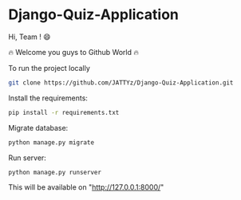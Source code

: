 # Django-Quiz-Application

Hi, Team ! 😄 

🔥 Welcome you guys to Github World 🔥

To run the project locally

```bash
git clone https://github.com/JATTYz/Django-Quiz-Application.git
```

Install the requirements:

```bash
pip install -r requirements.txt
```

Migrate database:

```bash
python manage.py migrate
```

Run server:

```bash
python manage.py runserver
```

This will be available on "http://127.0.0.1:8000/"


